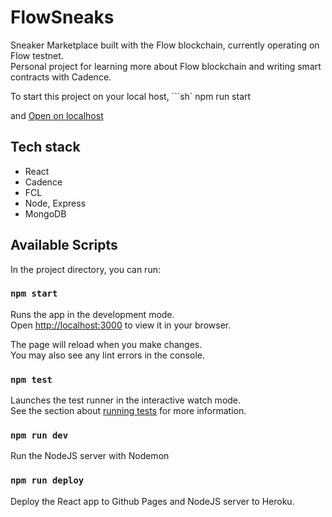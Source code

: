 # FlowSneaks

Sneaker Marketplace built with the Flow blockchain, currently operating on Flow testnet.<br/>
Personal project for learning more about Flow blockchain and writing smart contracts with Cadence.<br/>

To start this project on your local host,
```sh`
npm run start

and [Open on localhost](http://localhost:3000/nftmarketflow)

## Tech stack

- React
- Cadence
- FCL
- Node, Express
- MongoDB

## Available Scripts

In the project directory, you can run:

### `npm start`

Runs the app in the development mode.\
Open [http://localhost:3000](http://localhost:3000) to view it in your browser.

The page will reload when you make changes.\
You may also see any lint errors in the console.

### `npm test`

Launches the test runner in the interactive watch mode.\
See the section about [running tests](https://facebook.github.io/create-react-app/docs/running-tests) for more information.

### `npm run dev`

Run the NodeJS server with Nodemon

### `npm run deploy`

Deploy the React app to Github Pages and NodeJS server to Heroku.
